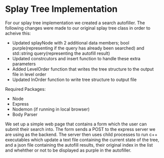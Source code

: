 # Splay Tree Implementation
For our splay tree implementation we created a search autofiller. The following changes were made to our original splay tree class in order to acheive this:
  - Updated splayNode with 2 additional data members; bool purple(representing if the query has already been searched) and std::string query(representing the autofill result)
  - Updated constrcutors and insert function to handle these extra parameters
  - Added LevelOrder function that writes the tree structure to the output file in level order
  - Updated InOrder function to write tree structure to output file

Required Packages:
  - Node
  - Express
  - Nodemon (if running in local browser)
  - Body Parser

We set up a simple web page that contains a form which the user can submit their search into. The form sends a POST to the express server we are using as the backend. The server then uses child processes to run c++ executables which update a text file containing the current state of the tree, and a json file containing the autofill results, their original index in the list and whehther or not to be displayed as purple in the autofiller. 
  

